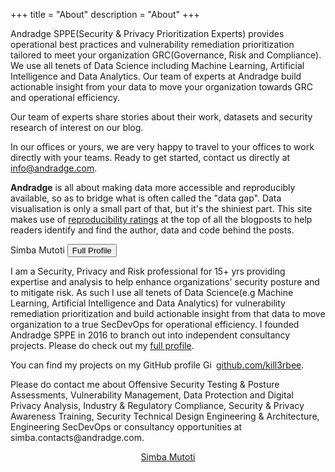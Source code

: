 +++
title = "About"
description = "About"
+++

Andradge SPPE(Security & Privacy Prioritization Experts) provides operational best practices and vulnerability remediation prioritization tailored to meet your organization GRC(Governance, Risk and Compliance).  We use all tenets of Data Science including Machine Learning, Artificial Intelligence and Data Analytics. Our team of experts at Andradge build actionable insight from your data to move your organization towards GRC and operational efficiency.

Our team of experts share stories about their work, datasets and security research of interest on our blog. 

In our offices or yours, we are very happy to travel to your offices to work directly with your teams.  Ready to get started, contact us directly at info@andradge.com.

 **Andradge** is all about making data more accessible and reproducibly available, so as to bridge what is often called the "data gap". Data visualisation is only a small part of that, but it's the shiniest part. This site makes use of [reproducibility ratings](/reproducibility-ratings) at the top of all the blogposts to help readers identify and find the author, data and code behind the posts.

Simba Mutoti <a href='../simba-m'><button type="button" class="btn btn-primary">Full Profile</button></a>


<div class='row'>

<div class="col-sm-8">

<p>I am a Security, Privacy and Risk professional for 15+ yrs providing expertise and analysis to help enhance organizations' security posture and to mitigate risk. As such I use all tenets of Data Science(e.g Machine Learning, Artificial Intelligence and Data Analytics) for vulnerability remediation prioritization and build actionable insight from that data to move organization to a true SecDevOps for operational efficiency. I founded Andradge SPPE in 2016 to branch out into independent consultancy projects. Please do check out my <a href='../simba-m'>full profile</a>.

<!--
<p>My published works and research datasets are thoroughly documented on my ORCID profile: <a href="https://orcid.org/0000-0002-3039-6849" target="orcid.widget" rel="noopener noreferrer" style="vertical-align:top;"><img src="../img/orcid_16x16.png" style="width:1em;" alt="ORCID iD icon">orcid.org/0000-0002-3039-6849</a></p> -->


<p>You can find my projects on my GitHub profile <a href="https://github.com/kill3rbee" target="github.widget" rel="noopener noreferrer" style="vertical-align:top;"><img src="../img/GitHub-Simba-32px.png" style="width:1em;margin-right:.5em;" alt="GitHub logo">github.com/kill3rbee</a>.

<!--
<p>I tweet about reproducibility, #rstats, LGBTQIA+ and sex positivity at: <a href="https://twitter.com/martinjhnhadley?ref_src=twsrc%5Etfw" class="twitter-follow-button" data-show-count="false">Follow @martinjhnhadley</a><script async src="https://platform.twitter.com/widgets.js" charset="utf-8"></script>.</p> -->

<p>Please do contact me about Offensive Security Testing & Posture Assessments, Vulnerability Management, Data Protection and Digital Privacy Analysis, Industry & Regulatory Compliance, Security & Privacy Awareness Training, Security Technical Design Engineering & Architecture, Engineering SecDevOps or consultancy opportunities at simba.contacts@andradge.com.

</div>

<div class="col-sm-4">

<center>
<script type="text/javascript" src="https://platform.linkedin.com/badges/js/profile.js" async defer></script>
<div class="LI-profile-badge"  data-version="v1" data-size="large" data-locale="en_US" data-type="vertical" data-theme="light" data-vanity="martinjohnhadley"><a class="LI-simple-link" href='https://www.linkedin.com/in/smutoti?trk=profile-badge'>Simba Mutoti</a></div>
</center>

</div>

</div>
